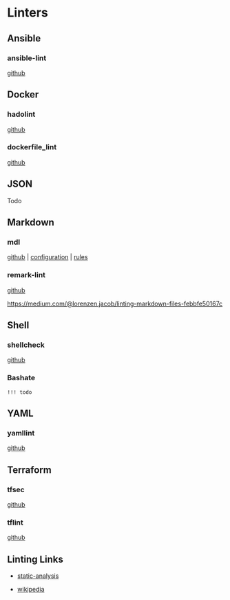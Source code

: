 # Linters

## Ansible

### ansible-lint

[github](https://github.com/ansible/ansible-lint)

## Docker

### hadolint

[github](https://github.com/hadolint/hadolint)

### dockerfile_lint

[github](https://github.com/projectatomic/dockerfile_lint)

## JSON

Todo

## Markdown

### mdl

[github](https://github.com/markdownlint/markdownlint) | [configuration](https://github.com/markdownlint/markdownlint/blob/master/docs/configuration.md) | [rules](https://github.com/markdownlint/markdownlint/blob/master/docs/RULES.md)

### remark-lint

[github](https://github.com/remarkjs/remark-lint)

<https://medium.com/@lorenzen.jacob/linting-markdown-files-febbfe50167c>

## Shell

### shellcheck

[github](https://github.com/koalaman/shellcheck)

### Bashate

    !!! todo

## YAML

### yamllint

[github](https://github.com/adrienverge/yamllint)

## Terraform

### tfsec

[github](https://github.com/liamg/tfsec)

### tflint

[github](https://github.com/terraform-linters/tflint)

## Linting Links

* [static-analysis](https://github.com/analysis-tools-dev/static-analysis)

* [wikipedia](https://en.wikipedia.org/wiki/List_of_tools_for_static_code_analysis)

